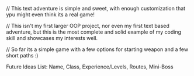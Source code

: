 // This text adventure is simple and sweet, with enough customization that ypu might even think its a real game!

// This isn't my first larger OOP project, nor even my first text based adventure, but this is the most complete and solid example of my coding skill and showcases my interests well. 

// So far its a simple game with a few options for starting weapon and a few short paths :)




Future Ideas List:
Name, Class, Experience/Levels, Routes, Mini-Boss
 
